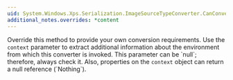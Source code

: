 ```yaml
---
uid: System.Windows.Xps.Serialization.ImageSourceTypeConverter.CanConvertTo(System.ComponentModel.ITypeDescriptorContext,System.Type)
additional_notes.overrides: *content
---
```


<p>Override this method to provide your own conversion requirements. Use the <code>context</code> parameter to extract additional information about the environment from which this converter is invoked. This parameter can be `null`; therefore, always check it. Also, properties on the <code>context</code> object can return a null reference (`Nothing`).</p>


